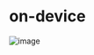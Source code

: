 # on-device

![image](https://user-images.githubusercontent.com/42775225/81928960-16461400-9621-11ea-8d3b-cc7c78f177be.png)